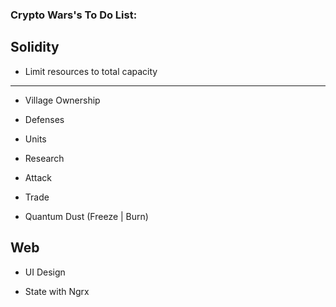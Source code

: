 ### Crypto Wars's To Do List:


## Solidity

- Limit resources to total capacity

---------------

- Village Ownership

- Defenses

- Units

- Research

- Attack

- Trade

- Quantum Dust (Freeze | Burn)


## Web

- UI Design

- State with Ngrx
